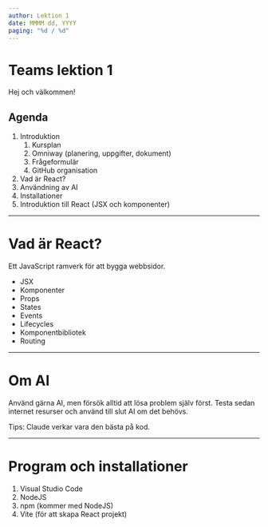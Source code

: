 ```yaml
---
author: Lektion 1
date: MMMM dd, YYYY
paging: "%d / %d"
---
```


# Teams lektion 1

Hej och välkommen!

## Agenda

1. Introduktion
   1. Kursplan
   2. Omniway (planering, uppgifter, dokument)
   3. Frågeformulär
   4. GitHub organisation
2. Vad är React?
3. Användning av AI
4. Installationer
5. Introduktion till React (JSX och komponenter)

---

# Vad är React?

Ett JavaScript ramverk för att bygga webbsidor.

- JSX
- Komponenter
- Props
- States
- Events
- Lifecycles
- Komponentbibliotek
- Routing

---

# Om AI

Använd gärna AI, men försök alltid att lösa problem själv först. Testa sedan internet resurser och använd till slut AI om det behövs.

Tips: Claude verkar vara den bästa på kod.

---

# Program och installationer

1. Visual Studio Code
2. NodeJS
3. npm (kommer med NodeJS)
4. Vite (för att skapa React projekt)
